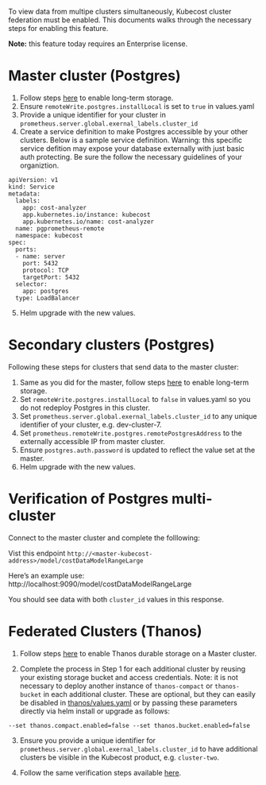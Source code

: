 To view data from multipe clusters simultaneously, Kubecost cluster federation must be enabled. 
This documents walks through the necessary steps for enabling this feature.


**Note:** this feature today requires an Enterprise license.

# Master cluster (Postgres)

1. Follow steps [here](long-term-storage.md) to enable long-term storage.
2. Ensure `remoteWrite.postgres.installLocal` is set to `true` in values.yaml 
3. Provide a unique identifier for your cluster in `prometheus.server.global.exernal_labels.cluster_id`
4. Create a service definition to make Postgres accessible by your other clusters. Below is a sample service definition. 
Warning: this specific service defition may expose your database externally with just basic auth protecting. 
Be sure the follow the necessary guidelines of your organiztion. 

```
apiVersion: v1
kind: Service
metadata:
  labels:
    app: cost-analyzer
    app.kubernetes.io/instance: kubecost
    app.kubernetes.io/name: cost-analyzer
  name: pgprometheus-remote
  namespace: kubecost
spec:
  ports:
  - name: server
    port: 5432
    protocol: TCP
    targetPort: 5432
  selector:
    app: postgres
  type: LoadBalancer
```
5. Helm upgrade with the new values.

# Secondary clusters (Postgres)

Following these steps for clusters that send data to the master cluster: 

1. Same as you did for the master, follow steps [here](long-term-storage.md) to enable long-term storage.
2. Set `remoteWrite.postgres.installLocal` to `false` in values.yaml so you do not redeploy Postgres in this cluster. 
3. Set `prometheus.server.global.exernal_labels.cluster_id` to any unique identifier of your cluster, e.g. dev-cluster-7.
4. Set `prometheus.remoteWrite.postgres.remotePostgresAddress` to the externally accessible IP from master cluster.
5. Ensure `postgres.auth.password` is updated to reflect the value set at the master.
6. Helm upgrade with the new values.

# Verification of Postgres multi-cluster

Connect to the master cluster and complete the folllowing:

Vist this endpoint `http://<master-kubecost-address>/model/costDataModelRangeLarge`

Here’s an example use: http://localhost:9090/model/costDataModelRangeLarge

You should see data with both `cluster_id` values in this response.


# Federated Clusters (Thanos)

1. Follow steps [here](long-term-storage.md#option-b-out-of-cluster-storage-thanos) to enable Thanos durable storage on a Master cluster.

2. Complete the process in Step 1 for each additional cluster by reusing your existing storage bucket and access credentials. Note: it is not necessary to deploy another instance of `thanos-compact` or `thanos-bucket` in each additional cluster. These are optional, but they can easily be disabled in [thanos/values.yaml](https://github.com/kubecost/cost-analyzer-helm-chart/blob/master/cost-analyzer/charts/thanos/values.yaml) or by passing these parameters directly via helm install or upgrade as follows: 

```
--set thanos.compact.enabled=false --set thanos.bucket.enabled=false
```

3. Ensure you provide a unique identifier for `prometheus.server.global.exernal_labels.cluster_id` to have additional clusters be visible in the Kubecost product, e.g. `cluster-two`.

4. Follow the same verification steps available [here](long-term-storage.md#verify-thanos).
